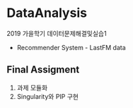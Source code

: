 # DataAnalysis
2019 가을학기 데이터문제해결및실습1 

* Recommender System - LastFM data
## Final Assigment
1. 과제 모듈화
2. Singularity와 PIP 구현
